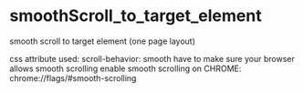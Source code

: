 # smoothScroll_to_target_element

smooth scroll to target element (one page layout)


css attribute used: scroll-behavior: smooth
have to make sure your browser allows smooth scrolling
enable smooth scrolling on CHROME: chrome://flags/#smooth-scrolling 
